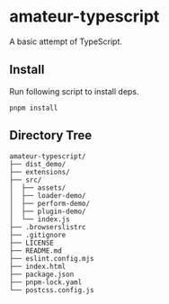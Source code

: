 # amateur-typescript

A basic attempt of TypeScript.

## Install

Run following script to install deps.

```shell
pnpm install
```

## Directory Tree

```text
amateur-typescript/
├── dist_demo/
├── extensions/
├── src/
│  ├── assets/
│  ├── loader-demo/
│  ├── perform-demo/
│  ├── plugin-demo/
│  └── index.js
├── .browserslistrc
├── .gitignore
├── LICENSE
├── README.md
├── eslint.config.mjs
├── index.html
├── package.json
├── pnpm-lock.yaml
└── postcss.config.js
```

